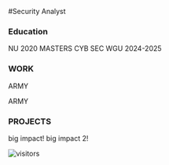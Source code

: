#Security Analyst

### Education 
NU 2020
MASTERS CYB SEC WGU 2024-2025

### WORK
ARMY

ARMY

### PROJECTS
big impact!
big impact 2!

 ![visitors](https://visitor-badge.glitch.me/badge?page_id=lugo-labs.portfolio&left_color=green&right_color=red)
